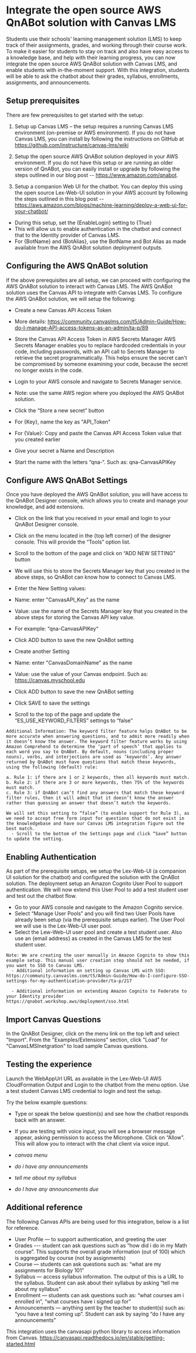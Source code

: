 # Integrate the open source AWS QnABot solution with Canvas LMS

Students use their schools' learning management solution (LMS) to keep track of their assignments, grades, and working through their course work. To make it easier for students to stay on track and also have easy access to a knowledge base, and help with their learning progress, you can now integrate the open source AWS QnABot solution with Canvas LMS, and enable students with in-the-moment support. With this integration, students will be able to ask the chatbot about their grades, syllabus, enrollments, assignments, and announcements. 


## Setup prerequisites
There are few prerequisites to get started with the setup: 
1.	Setup up Canvas LMS – the setup requires a running Canvas LMS environment (on-premise or AWS environment). If you do not have Canvas LMS, you can install by following the instructions on GitHub at https://github.com/instructure/canvas-lms/wiki

2.	Setup the open source AWS QnABot solution deployed in your AWS environment. If you do not have this setup or are running an older version of QnABot, you can easily install or upgrade by following the steps outlined in our blog post -- https://www.amazon.com/qnabot.

3.	Setup a companion Web UI for the chatbot. You can deploy this using the open source Lex-Web-UI solution in your AWS account by following the steps outlined in this blog post -- https://aws.amazon.com/blogs/machine-learning/deploy-a-web-ui-for-your-chatbot/ 
  - During this setup, set the {EnableLogin} setting to {True}
  - This will allow us to enable authentication in the chatbot and connect that to the Identity provider of Canvas LMS. 
  - For {BotName} and {BotAlias}, use the BotName and Bot Alias as made available from the AWS QnABot solution deployment outputs. 

## Configuring the AWS QnABot solution
If the above prerequisites are all setup, we can proceed with configuring the AWS QnABot solution to interact with Canvas LMS. The AWS QnABot solution uses the Canvas API to integrate with Canvas LMS. To configure the AWS QnABot solution, we will setup the following: 

  - Create a new Canvas API Access Token
  - More details: https://community.canvaslms.com/t5/Admin-Guide/How-do-I-manage-API-access-tokens-as-an-admin/ta-p/89
 
  - Store the Canvas API Access Token in AWS Secrets Manager
AWS Secrets Manager enables you to replace hardcoded credentials in your code, including passwords, with an API call to Secrets Manager to retrieve the secret programmatically. This helps ensure the secret can't be compromised by someone examining your code, because the secret no longer exists in the code.
  - Login to your AWS console and navigate to Secrets Manager service. 
  - Note: use the same AWS region where you deployed the AWS QnABot solution. 
  - Click the “Store a new secret” button
  - For {Key}, name the key as "API_Token"
  - For {Value}: Copy and paste the Canvas API Access Token value that you created earlier
 
  - Give your secret a Name and Description
  - Start the name with the letters “qna-“. Such as: qna-CanvasAPIKey

##	Configure AWS QnABot Settings
Once you have deployed the AWS QnABot solution, you will have access to the QnABot Designer console, which allows you to create and manage your knowledge, and add extensions.
  - Click on the link that you received in your email and login to your QnABot Designer console.
  - Click on the menu located in the {top left corner} of the designer console. This will provide the “Tools” option list.
  - Scroll to the bottom of the page and click on “ADD NEW SETTING” button
  - We will use this to store the Secrets Manager key that you created in the above steps, so QnABot can know how to connect to Canvas LMS.
  - Enter the New Setting values:
  - Name: enter "CanvasAPI_Key" as the name
  - Value: use the name of the Secrets Manager key that you created in the above steps for storing the Canvas API key value. 
  - For example: “qna-CanvasAPIKey“

  - Click ADD button to save the new QnABot setting
  - Create another Setting
  - Name: enter "CanvasDomainName" as the name
  - Value: use the value of your Canvas endpoint. Such as: https://canvas.myschool.edu
  - Click ADD button to save the new QnABot setting
  - Click SAVE to save the settings

  - Scroll to the top of the page and update the “ES_USE_KEYWORD_FILTERS” settings to “false”

```
Additional Information: The keyword filter feature helps QnABot to be more accurate when answering questions, and to admit more readily when it doesn’t know the answer. The keyword filter feature works by using Amazon Comprehend to determine the ‘part of speech’ that applies to each word you say to QnABot. By default, nouns (including proper nouns), verbs, and interjections are used as ‘keywords’. Any answer returned by QnABot must have questions that match these keywords, using the following (default) rule: 

a. Rule 1: if there are 1 or 2 keywords, then all keywords must match.
b. Rule 2: if there are 3 or more keywords, then 75% of the keywords must match.
c. Rule 3: if QnABot can’t find any answers that match these keyword filter rules, then it will admit that it doesn’t know the answer rather than guessing an answer that doesn’t match the keywords.

We will set this setting to “false” (to enable support for Rule 3), as we need to accept free form input for questions that do not exist in the knowledgebase and have our Canvas LMS integration figure out the best match.
  - Scroll to the bottom of the Settings page and click “Save” button to update the setting.
```


## Enabling Authentication
As part of the prerequisite setups, we setup the Lex-Web-UI (a companion UI solution for the chatbot) and configured the solution with the QnABot solution. The deployment setup an Amazon Cognito User Pool to support authentication. We will now extend this User Pool to add a test student user and test out the chatbot flow. 

  - Go to your AWS console and navigate to the Amazon Cognito service. 
  - Select “Manage User Pools” and you will find two User Pools have already been setup (via the prerequisite setups earlier). The User Pool we will use is the Lex-Web-UI user pool. 
   - Select the Lew-Web-UI user pool and create a test student user. Also use an {email address} as created in the Canvas LMS for the test student user.
```
Note: We are creating the user manually in Amazon Cognito to show this example setup. This manual user creation step should not be needed, if you want to SSO to Canvas LMS. 
  - Additional information on setting up Canvas LMS with SSO: 
https://community.canvaslms.com/t5/Admin-Guide/How-do-I-configure-SSO-settings-for-my-authentication-provider/ta-p/217

  - Additional information on extending Amazon Cognito to Federate to your Identity provider
https://qnabot.workshop.aws/deployment/sso.html
```


## Import Canvas Questions
In the QnABot Designer, click on the menu link on the top left and select "Import". From the "Examples/Extensions" section, click "Load" for "CanvasLMSInetgration" to load sample Canvas questions. 

## Testing the experience
Launch the WebAppUrl URL as available in the Lex-Web-UI AWS CloudFormation Output and Login to the chatbot from the menu option. Use a test student Canvas LMS credential to login and test the setup. 

Try the below example questions:
  - Type or speak the below question(s) and see how the chatbot responds back with an answer. 
  - If you are testing with voice input, you will see a browser message appear, asking permission to access the Microphone. Click on “Allow”. This will allow you to interact with the chat client via voice input.  


  - *canvas menu*
  - *do i have any announcements*
  - *tell me about my syllabus*
  - *do I have any announcements due*


 
## Additional reference
The following Canvas APIs are being used for this integration, below is a list for reference. 
  - User Profile — to support authentication, and greeting the user
  - Grades --- student can ask questions such as “how did i do in my Math course”. This supports the overall grade information (out of 100) which is aggregated by course (not by assignments)
  - Course — students can ask questions such as: “what are my assignments for Biology 101”
  - Syllabus — access syllabus information. The output of this is a URL to the syllabus. Student can ask about their syllabus by asking “tell me about my syllabus”
  - Enrollment — students can ask questions such as: “what courses am i enrolled in”, “what courses have i signed up for”
  - Announcements — anything sent by the teacher to student(s) such as: “you have a test coming up”. Student can ask by saying “do I have any announcements”

This integration uses the canvasapi python library to access information from Canvas. https://canvasapi.readthedocs.io/en/stable/getting-started.html


